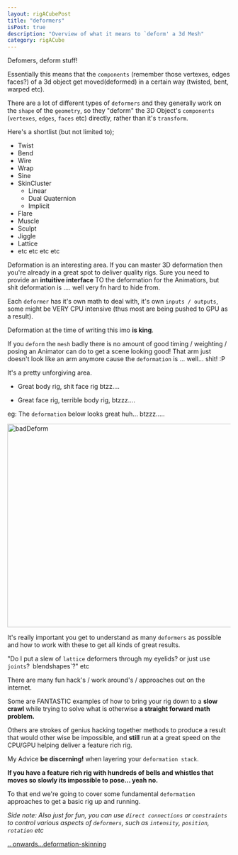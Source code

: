 ```yaml
---
layout: rigACubePost
title: "deformers"
isPost: true
description: "Overview of what it means to `deform' a 3d Mesh"
category: rigACube
---
```


Defomers, deform stuff! 

Essentially this means that the `components` (remember those vertexes, edges
faces?) of a 3d object get moved(deformed) in a certain way (twisted, bent, warped etc). 

There are a lot of different types of `deformers` and  they generally work 
on the `shape` of the `geometry`, so they "deform" the 3D Object's `components`
(`vertexes`, `edges`, `faces` etc) directly, rather than it's `transform`. 

Here's a shortlist (but not limited to);

- Twist
- Bend
- Wire
- Wrap
- Sine
- SkinCluster
    - Linear
    - Dual Quaternion
    - Implicit
- Flare
- Muscle
- Sculpt 
- Jiggle
- Lattice
- etc etc etc etc

Deformation is an interesting area. If you can master 3D deformation then
you're already in a great spot to deliver quality rigs. Sure you need to 
provide an **intuitive interface** TO the deformation for the Animatiors, but 
shit deformation is .... well very fn hard to hide from.

Each `deformer` has it's own math to deal with, it's own `inputs / outputs`, 
some might be VERY CPU intensive (thus most are being pushed to GPU as a result).

Deformation at the time of writing this imo **is king**. 

If you `deform` the `mesh` badly there is no amount of good timing / weighting 
/ posing an Animator can do to get a scene looking good! That arm just doesn't
look like an arm anymore cause the `deformation` is ... well... shit! :P

It's a pretty unforgiving area. 

- Great body rig, shit face rig btzz....

- Great face rig, terrible body rig, btzzz....

eg: The `deformation` below looks great huh... btzzz.....

<img src="http://www.anim83d.com/images/examples/badDeform.png" width="506" height="459" alt="badDeform">

It's really important you get to understand as many `deformers` as possible and 
how to work with these to get all kinds of great results. 

"Do I put a slew of `lattice` deformers through my eyelids? or just use 
`joints`?` `blendshapes`?" etc 

There are many fun hack's / work around's / approaches out on the internet.

Some are FANTASTIC examples of how to bring your rig down to a **slow crawl**
while trying to solve what is otherwise **a straight forward math problem.**

Others are strokes of genius hacking together methods to produce a result 
that would other wise be impossible, and **still** run at a great speed on the CPU/GPU
helping deliver a feature rich rig. 

My Advice **be discerning!** when layering your `deformation stack`.
 
 **If you have a feature rich rig with hundreds of bells and whistles that 
moves so slowly its impossible to pose... yeah no.**

To that end we're going to cover some fundamental `deformation` approaches 
to get a basic rig up and running.

*Side note: Also just for fun, you can use `direct connections` or `constraints` to control
various aspects of `deformers`, such as `intensity`, `position`, `rotation` etc*

[.. onwards...deformation-skinning](2019-09-17-skinning.md)
